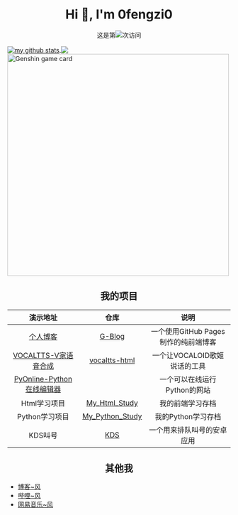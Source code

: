 <h1 align="center">Hi 👋, I'm 0fengzi0</h1>

<p align="center">这是第<img src="https://profile-counter.glitch.me/0fengzi0/count.svg" />次访问</p>

<a href="https://github.com/0fengzi0">
  <img align="center" src="https://github-readme-stats-teal.vercel.app/api?username=0fengzi0&show_icons=truet&include_all_commits=True&hide=contribs" alt="my github stats" />
</a>

<a href="https://github.com/0fengzi0">
  <!-- Change the `github-readme-stats.anuraghazra1.vercel.app` to `github-readme-stats.vercel.app`  -->
  <img align="center" src="https://github-readme-stats-teal.vercel.app/api/top-langs/?username=0fengzi0&layout=compact" />
</a>

<img alt="Genshin game card" src="https://genshin-card.getloli.com/detail/rand/276250476.png" width="500">

<h2 align="center">我的项目</h2>

|                    演示地址                     |                             仓库                             |                 说明                 |
| :---------------------------------------------: | :----------------------------------------------------------: | :----------------------------------: |
|           [个人博客](http://5ixf.vip)           |         [G-Blog](https://github.com/0fengzi0/G-Blog)         | 一个使用GitHub Pages制作的纯前端博客 |
|   [VOCALTTS-V家语音合成](http://tts.5ixf.vip)   |  [vocaltts-html](https://github.com/0fengzi0/vocaltts-html)  |     一个让VOCALOID歌姬说话的工具     |
| [PyOnline-Python在线编辑器](http://py.5ixf.vip) |                                                              |     一个可以在线运行Python的网站     |
|                  Html学习项目                   |  [My_Html_Study](https://github.com/0fengzi0/My_Html_Study)  |           我的前端学习存档           |
|                 Python学习项目                  | [My_Python_Study](https://github.com/0fengzi0/My_Python_Study) |          我的Python学习存档          |
|                     KDS叫号                     |            [KDS](https://github.com/isancha/KDS)             |      一个用来排队叫号的安卓应用      |

<h2 align="center">其他我</h2>

- [博客~风](http://5ixf.vip)
- [哔哩~风](https://space.bilibili.com/13938564)
- [网易音乐~风](https://music.163.com/#/user/home?id=300712191)
